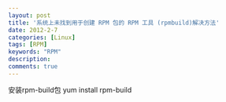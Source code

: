 ```yaml
---
layout: post
title: '系统上未找到用于创建 RPM 包的 RPM 工具 (rpmbuild)解决方法'
date: 2012-2-7
categories: [Linux]
tags: [RPM]
keywords: "RPM"
description: 
comments: true
---
```


安装rpm-build包 yum install rpm-build

